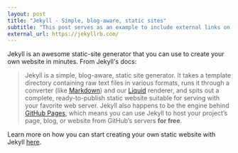 ```yaml
---
layout: post
title: "Jekyll - Simple, blog-aware, static sites"
subtitle: "This post serves as an example to include external links on your Jekyll posts."
external_url: https://jekyllrb.com/
---
```


Jekyll is an awesome static-site generator that you can use to create your own website in minutes. From Jekyll's docs:

> Jekyll is a simple, blog-aware, static site generator. It takes a template directory containing raw text files in various formats, runs it through a converter (like [Markdown](https://daringfireball.net/projects/markdown/)) and our [Liquid](https://github.com/Shopify/liquid/wiki) renderer, and spits out a complete, ready-to-publish static website suitable for serving with your favorite web server. Jekyll also happens to be the engine behind [GitHub Pages](https://pages.github.com/), which means you can use Jekyll to host your project’s page, blog, or website from GitHub’s servers **for free**.

Learn more on how you can start creating your own static website with Jekyll [here](https://jekyllrb.com/docs/home/).
